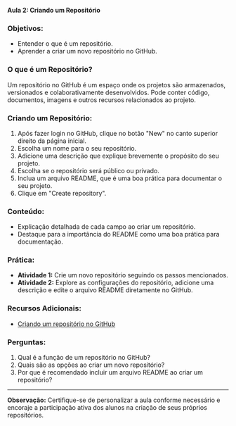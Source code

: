 **Aula 2: Criando um Repositório**

### Objetivos:

- Entender o que é um repositório.
- Aprender a criar um novo repositório no GitHub.

### O que é um Repositório?

Um repositório no GitHub é um espaço onde os projetos são armazenados, versionados e colaborativamente desenvolvidos. Pode conter código, documentos, imagens e outros recursos relacionados ao projeto.

### Criando um Repositório:

1. Após fazer login no GitHub, clique no botão "New" no canto superior direito da página inicial.
2. Escolha um nome para o seu repositório.
3. Adicione uma descrição que explique brevemente o propósito do seu projeto.
4. Escolha se o repositório será público ou privado.
5. Inclua um arquivo README, que é uma boa prática para documentar o seu projeto.
6. Clique em "Create repository".

### Conteúdo:

- Explicação detalhada de cada campo ao criar um repositório.
- Destaque para a importância do README como uma boa prática para documentação.

### Prática:

- **Atividade 1:** Crie um novo repositório seguindo os passos mencionados.
- **Atividade 2:** Explore as configurações do repositório, adicione uma descrição e edite o arquivo README diretamente no GitHub.

### Recursos Adicionais:

- [Criando um repositório no GitHub](https://docs.github.com/pt/get-started/quickstart/create-a-repo)

### Perguntas:

1. Qual é a função de um repositório no GitHub?
2. Quais são as opções ao criar um novo repositório?
3. Por que é recomendado incluir um arquivo README ao criar um repositório?

---

**Observação:** Certifique-se de personalizar a aula conforme necessário e encoraje a participação ativa dos alunos na criação de seus próprios repositórios.

